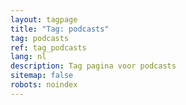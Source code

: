 ```yaml
---
layout: tagpage
title: "Tag: podcasts"
tag: podcasts
ref: tag_podcasts
lang: nl
description: Tag pagina voor podcasts
sitemap: false
robots: noindex
---
```

